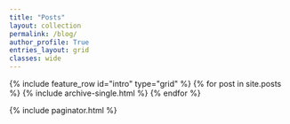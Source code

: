 ```yaml
---
title: "Posts"
layout: collection
permalink: /blog/
author_profile: True
entries_layout: grid
classes: wide
---
```


{% include feature_row id="intro" type="grid" %}
{% for post in site.posts %}
  {% include archive-single.html %}
{% endfor %}

{% include paginator.html %}
